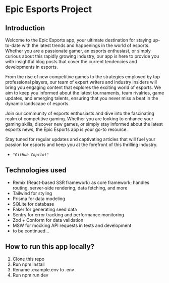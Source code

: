 # Epic Esports Project

## Introduction

Welcome to the Epic Esports app, your ultimate destination for staying
up-to-date with the latest trends and happenings in the world of esports.
Whether you are a passionate gamer, an esports enthusiast, or simply curious
about this rapidly growing industry, our app is here to provide you with
insightful blog posts that cover the current tendencies and developments in
esports.

From the rise of new competitive games to the strategies employed by top
professional players, our team of expert writers and industry insiders will
bring you engaging content that explores the exciting world of esports. We aim
to keep you informed about the latest tournaments, team rivalries, game updates,
and emerging talents, ensuring that you never miss a beat in the dynamic
landscape of esports.

Join our community of esports enthusiasts and dive into the fascinating realm of
competitive gaming. Whether you are looking to enhance your gaming skills,
discover new games, or simply stay informed about the latest esports news, the
Epic Esports app is your go-to resource.

Stay tuned for regular updates and captivating articles that will fuel your
passion for esports and keep you at the forefront of this thrilling industry.

- _`"GitHub Copilot"`_

## Technologies used

- Remix (React-based SSR framework) as core framework; handles routing,
  server-side rendering, data fetching, and more
- Tailwind for styling
- Prisma for data modeling
- SQLite for database
- Faker for generating seed data
- Sentry for error tracking and performance monitoring
- Zod + Conform for data validation
- MSW for mocking API requests in tests and development
- to be continued...

## How to run this app locally?

1. Clone this repo
2. Run npm install
3. Rename .example.env to .env
4. Run npm run dev
